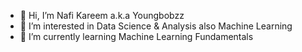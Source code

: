- 👋 Hi, I’m Nafi Kareem a.k.a Youngbobzz
- 👀 I’m interested in Data Science & Analysis also Machine Learning
- 🌱 I’m currently learning Machine Learning Fundamentals

<!---
Youngbobzz/Youngbobzz is a ✨ special ✨ repository because its `README.md` (this file) appears on your GitHub profile.
You can click the Preview link to take a look at your changes.
--->

